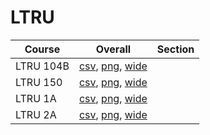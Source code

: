 # LTRU

| Course | Overall | Section |
| ------ | ------- | ------- |
| LTRU 104B | [csv](https://github.com/UCSD-Historical-Enrollment-Data/2025Fall/blob/main/overall/LTRU%20104B.csv), [png](https://raw.githubusercontent.com/UCSD-Historical-Enrollment-Data/2025Fall/main/plot_overall/LTRU%20104B.png), [wide](https://raw.githubusercontent.com/UCSD-Historical-Enrollment-Data/2025Fall/main/plot_overall_wide/LTRU%20104B.png) |  |
| LTRU 150 | [csv](https://github.com/UCSD-Historical-Enrollment-Data/2025Fall/blob/main/overall/LTRU%20150.csv), [png](https://raw.githubusercontent.com/UCSD-Historical-Enrollment-Data/2025Fall/main/plot_overall/LTRU%20150.png), [wide](https://raw.githubusercontent.com/UCSD-Historical-Enrollment-Data/2025Fall/main/plot_overall_wide/LTRU%20150.png) |  |
| LTRU 1A | [csv](https://github.com/UCSD-Historical-Enrollment-Data/2025Fall/blob/main/overall/LTRU%201A.csv), [png](https://raw.githubusercontent.com/UCSD-Historical-Enrollment-Data/2025Fall/main/plot_overall/LTRU%201A.png), [wide](https://raw.githubusercontent.com/UCSD-Historical-Enrollment-Data/2025Fall/main/plot_overall_wide/LTRU%201A.png) |  |
| LTRU 2A | [csv](https://github.com/UCSD-Historical-Enrollment-Data/2025Fall/blob/main/overall/LTRU%202A.csv), [png](https://raw.githubusercontent.com/UCSD-Historical-Enrollment-Data/2025Fall/main/plot_overall/LTRU%202A.png), [wide](https://raw.githubusercontent.com/UCSD-Historical-Enrollment-Data/2025Fall/main/plot_overall_wide/LTRU%202A.png) |  |
